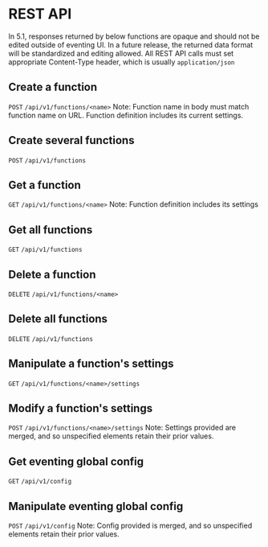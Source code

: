 # REST API
In 5.1, responses returned by below functions are opaque and should not be edited outside of eventing UI. In a future release, the returned data format will be standardized and editing allowed. All REST API calls must set appropriate Content-Type header, which is usually `application/json`

## Create a function
`POST` `/api/v1/functions/<name>`
Note: Function name in body must match function name on URL. Function definition includes its current settings.

## Create several functions
`POST` `/api/v1/functions`

## Get a function
`GET` `/api/v1/functions/<name>`
Note: Function definition includes its settings

## Get all functions
`GET` `/api/v1/functions`

## Delete a function
`DELETE` `/api/v1/functions/<name>`

## Delete all functions
`DELETE` `/api/v1/functions`

## Manipulate a function's settings
`GET` `/api/v1/functions/<name>/settings`

## Modify a function's settings
`POST` `/api/v1/functions/<name>/settings`
Note: Settings provided are merged, and so unspecified elements retain their prior values.

## Get eventing global config
`GET` `/api/v1/config`

## Manipulate eventing global config
`POST` `/api/v1/config`
Note: Config provided is merged, and so unspecified elements retain their prior values.
